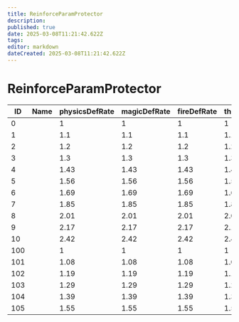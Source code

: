 ```yaml
---
title: ReinforceParamProtector
description: 
published: true
date: 2025-03-08T11:21:42.622Z
tags: 
editor: markdown
dateCreated: 2025-03-08T11:21:42.622Z
---
```


# ReinforceParamProtector
|ID |Name|physicsDefRate|magicDefRate|fireDefRate|thunderDefRate|slashDefRate|blowDefRate|thrustDefRate|resistPoisonRate|resistDiseaseRate|resistBloodRate|resistCurseRate|residentSpEffectId1|residentSpEffectId2|residentSpEffectId3|materialSetId|darkDefRate|resistFreezeRate|pad                                                 |
|---|-|----|----|----|----|-|-|-|----|----|----|----|-|-|-|--|-|-|----------------------------------------------------|
|0  | |1   |1   |1   |1   |1|1|1|1   |1   |1   |1   |0|0|0|0 |1|1|[0&#124;0&#124;0&#124;0&#124;0&#124;0&#124;0&#124;0]|
1  | |1.1 |1.1 |1.1 |1.1 |1|1|1|1   |1   |1   |1   |0|0|0|1 |1|1|[0&#124;0&#124;0&#124;0&#124;0&#124;0&#124;0&#124;0]|
2  | |1.2 |1.2 |1.2 |1.2 |1|1|1|1   |1   |1   |1   |0|0|0|2 |1|1|[0&#124;0&#124;0&#124;0&#124;0&#124;0&#124;0&#124;0]|
3  | |1.3 |1.3 |1.3 |1.3 |1|1|1|1   |1   |1   |1   |0|0|0|3 |1|1|[0&#124;0&#124;0&#124;0&#124;0&#124;0&#124;0&#124;0]|
4  | |1.43|1.43|1.43|1.43|1|1|1|1.05|1.05|1.05|1.05|0|0|0|4 |1|1|[0&#124;0&#124;0&#124;0&#124;0&#124;0&#124;0&#124;0]|
5  | |1.56|1.56|1.56|1.56|1|1|1|1.1 |1.1 |1.1 |1.1 |0|0|0|5 |1|1|[0&#124;0&#124;0&#124;0&#124;0&#124;0&#124;0&#124;0]|
6  | |1.69|1.69|1.69|1.69|1|1|1|1.15|1.15|1.15|1.15|0|0|0|6 |1|1|[0&#124;0&#124;0&#124;0&#124;0&#124;0&#124;0&#124;0]|
7  | |1.85|1.85|1.85|1.85|1|1|1|1.2 |1.2 |1.2 |1.2 |0|0|0|7 |1|1|[0&#124;0&#124;0&#124;0&#124;0&#124;0&#124;0&#124;0]|
8  | |2.01|2.01|2.01|2.01|1|1|1|1.25|1.25|1.25|1.25|0|0|0|8 |1|1|[0&#124;0&#124;0&#124;0&#124;0&#124;0&#124;0&#124;0]|
9  | |2.17|2.17|2.17|2.17|1|1|1|1.3 |1.3 |1.3 |1.3 |0|0|0|9 |1|1|[0&#124;0&#124;0&#124;0&#124;0&#124;0&#124;0&#124;0]|
10 | |2.42|2.42|2.42|2.42|1|1|1|1.4 |1.4 |1.4 |1.4 |0|0|0|10|1|1|[0&#124;0&#124;0&#124;0&#124;0&#124;0&#124;0&#124;0]|
100| |1   |1   |1   |1   |1|1|1|1   |1   |1   |1   |0|0|0|0 |1|1|[0&#124;0&#124;0&#124;0&#124;0&#124;0&#124;0&#124;0]|
101| |1.08|1.08|1.08|1.08|1|1|1|1.05|1.05|1.05|1.05|0|0|0|1 |1|1|[0&#124;0&#124;0&#124;0&#124;0&#124;0&#124;0&#124;0]|
102| |1.19|1.19|1.19|1.19|1|1|1|1.09|1.09|1.09|1.09|0|0|0|2 |1|1|[0&#124;0&#124;0&#124;0&#124;0&#124;0&#124;0&#124;0]|
103| |1.29|1.29|1.29|1.29|1|1|1|1.14|1.14|1.14|1.14|0|0|0|3 |1|1|[0&#124;0&#124;0&#124;0&#124;0&#124;0&#124;0&#124;0]|
104| |1.39|1.39|1.39|1.39|1|1|1|1.18|1.18|1.18|1.18|0|0|0|4 |1|1|[0&#124;0&#124;0&#124;0&#124;0&#124;0&#124;0&#124;0]|
105| |1.55|1.55|1.55|1.55|1|1|1|1.27|1.27|1.27|1.27|0|0|0|5 |1|1|[0&#124;0&#124;0&#124;0&#124;0&#124;0&#124;0&#124;0]|
